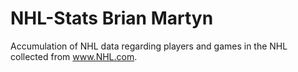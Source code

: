 NHL-Stats
Brian Martyn
=========

Accumulation of NHL data regarding players and games in the NHL collected from www.NHL.com.
